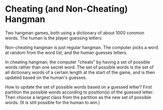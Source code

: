 Cheating (and Non-Cheating) Hangman
===================

Two hangman games, both using a dictionary of about 1000 common words. The human is the player guessing letters.

Non-cheating hangman is just regular hangman. The computer picks a word at random from the word list, and the human guesses letters.

In cheating hangman, the computer "cheats" by having a set of possible words rather than one secret word. The set of possible words is the set of all dictionary words of a certain length at the start of the game, and is then updated based on the human's guesses.

How to update the set of possible words based on a guessed letter? First partition the possible words according to position(s) of the guessed letter. Then choose a largest class from the partition as the new set of possible words. (It is still possible for the human to win.)